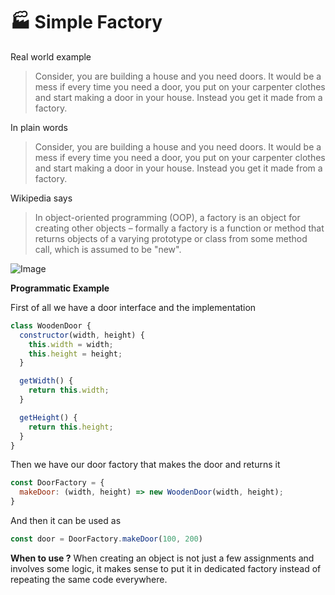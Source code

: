 # 🏭 Simple Factory

Real world example

> Consider, you are building a house and you need doors. It would be a mess if every time you need a door, you put on your carpenter clothes and start making a door in your house. Instead you get it made from a factory.

In plain words

> Consider, you are building a house and you need doors. It would be a mess if every time you need a door, you put on your carpenter clothes and start making a door in your house. Instead you get it made from a factory.

Wikipedia says

> In object-oriented programming (OOP), a factory is an object for creating other objects – formally a factory is a function or method that returns objects of a varying prototype or class from some method call, which is assumed to be "new".

![Image](https://www.tutorialspoint.com/design_pattern/images/factory_pattern_uml_diagram.jpg)

**Programmatic Example**

First of all we have a door interface and the implementation

```javascript
class WoodenDoor {
  constructor(width, height) {
    this.width = width;
    this.height = height;
  }

  getWidth() {
    return this.width;
  }

  getHeight() {
    return this.height;
  }
}
```

Then we have our door factory that makes the door and returns it

```javascript
const DoorFactory = {
  makeDoor: (width, height) => new WoodenDoor(width, height);
}
```
And then it can be used as
```javascript
const door = DoorFactory.makeDoor(100, 200)
```
**When to use ?**
When creating an object is not just a few assignments and involves some logic, it makes sense to put it in dedicated factory instead of repeating the same code everywhere.